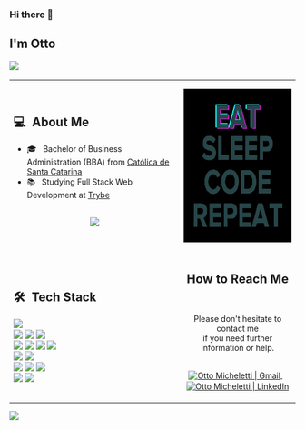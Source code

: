 ### Hi there 👋

## I'm Otto

![](https://komarev.com/ghpvc/?username=ottomicheletti&color=lightgrey)
<table>
  <tr>
    <td>
      <h2> 💻 &nbsp;About Me </h2>
       <ul>
        <li>🎓 &nbsp; Bachelor of Business Administration (BBA) from <a href="https://catolicasc.org.br/">Católica de Santa Catarina</a></li>
        <li>📚 &nbsp; Studying Full Stack Web Development at <a href="https://github.com/betrybe">Trybe</a></li>
       </ul>
       <p align="center">
         <br>
        <img height="150em" src="https://github-readme-stats-eight-theta.vercel.app/api?username=ottomicheletti&show_icons=true&theme=algolia&include_all_commits=true&count_private=true"/>
        </p>
    </td>
    <td>
     <p align="center">
        <!-- <img height="360em" src="https://media.giphy.com/media/VTtANKl0beDFQRLDTh/giphy.gif"/> -->
        <img height="270em" src="./eatsleepcoderepeat.webp"/>
     </p>
    </td>
  </tr>
  <tr>
   <td>
     <h2> 🛠 &nbsp;Tech Stack</h2>
     <img src="https://img.shields.io/badge/Python-05122A?style=for-the-badge&logo=python&logoColor=white"/>
     <br>
     <img src="https://img.shields.io/badge/Html5-05122A?style=for-the-badge&logo=html5&logoColor=white"/>
     <img src="https://img.shields.io/badge/Css3-05122A?style=for-the-badge&logo=css3&logoColor=white"/>
     <img src="https://img.shields.io/badge/JavaScript-05122A?style=for-the-badge&logo=javascript&logoColor=white"/>
     <br>
     <img src="https://img.shields.io/badge/react-05122A?style=for-the-badge&logo=react&logoColor=white"/>
     <img src="https://img.shields.io/badge/redux-05122A?style=for-the-badge&logo=redux&logoColor=white"/>
     <!-- <img src="https://img.shields.io/badge/SolidJS-05122A?style=for-the-badge&logo=solid&logoColor=white"/> -->
     <!-- <img src="https://img.shields.io/badge/tailwindcss-05122A?style=for-the-badge&logo=tailwind-css&logoColor=white"/> -->
     <img src="https://img.shields.io/badge/node.js-05122A?style=for-the-badge&logo=node.js&logoColor=white"/>
     <img src="https://img.shields.io/badge/express.js-05122A?style=for-the-badge&logo=express&logoColor=white"/>
     <br>
     <img src="https://img.shields.io/badge/git-05122A?style=for-the-badge&logo=git&logoColor=white"/>
     <img src="https://img.shields.io/badge/github-05122A?style=for-the-badge&logo=github&logoColor=white"/>
     <br>
     <img src="https://img.shields.io/badge/mysql-05122A?style=for-the-badge&logo=mysql&logoColor=white"/>
     <img src="https://img.shields.io/badge/MongoDB-05122A?style=for-the-badge&logo=mongodb&logoColor=white"/>
     <img src="https://img.shields.io/badge/docker-05122A?style=for-the-badge&logo=docker&logoColor=white"/>
     <br>
     <img src="https://img.shields.io/badge/vite-05122A?style=for-the-badge&logo=vite&logoColor=white"/>
     <img src="https://img.shields.io/badge/Visual%20Studio%20Code-05122A?style=for-the-badge&logo=visual-studio-code&logoColor=white"/>
   </td>
   <td>
    <div align="center">
      <h2><b>How to Reach Me</b></h2>
      <br>
      <p>Please don't hesitate to contact me
        <br>if you need further information or help.
      </p>
      <br>
      <!-- <a href="https://www.instagram.com/username_here" target="_blank">
      <img align="center" alt="Otto Micheletti | Instagram" width="30em" src="https://img.icons8.com/ios-glyphs/50/000000/instagram-new.png" />
      </a> &nbsp;&nbsp; -->
      <!-- <a href="https://www.youtube.com/c/username_here" target="_blank">
      <img align="center" alt="Otto Micheletti | YouTube" width="30em" src="https://img.icons8.com/ios-glyphs/50/000000/youtube.png" />
      </a> &nbsp;&nbsp; -->
      <a href="mailto:michelettiotto@gmail.com" >
      <img align="center" alt="Otto Micheletti | Gmail" width="30em" src="https://img.icons8.com/ios-glyphs/50/000000/gmail.png" />
      </a> &nbsp;&nbsp;
      <a href="https://www.linkedin.com/in/ottomic/" >
      <img align="center" alt="Otto Micheletti | LinkedIn" width="30em" src="https://img.icons8.com/ios-glyphs/50/000000/linkedin.png" />
      </a> &nbsp;&nbsp;
      <br>
    </div>
   </td>
  </tr>
</table>

![](https://hit.yhype.me/github/profile?user_id=83674797)
